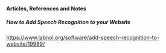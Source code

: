 #### Articles, References and Notes
##### How to Add Speech Recognition to your Website
https://www.labnol.org/software/add-speech-recognition-to-website/19989/
